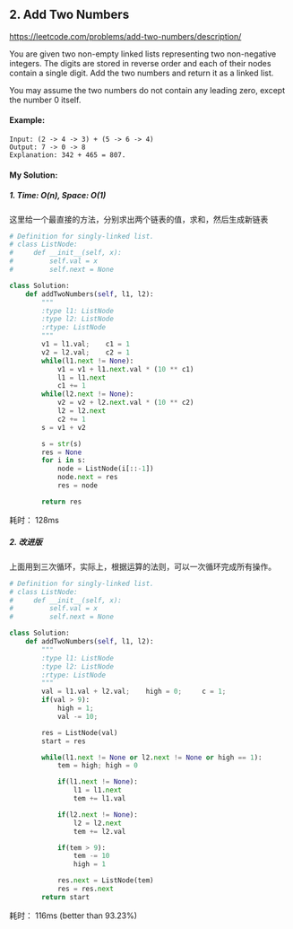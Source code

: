 ## 2. Add Two Numbers

https://leetcode.com/problems/add-two-numbers/description/

You are given two non-empty linked lists representing two non-negative integers. The digits are stored in reverse order and each of their nodes contain a single digit. Add the two numbers and return it as a linked list.

You may assume the two numbers do not contain any leading zero, except the number 0 itself.

#### Example:
```
Input: (2 -> 4 -> 3) + (5 -> 6 -> 4)
Output: 7 -> 0 -> 8
Explanation: 342 + 465 = 807.
```

#### My Solution:
##### 1. Time: O(n), Space: O(1)

这里给一个最直接的方法，分别求出两个链表的值，求和，然后生成新链表

```python
# Definition for singly-linked list.
# class ListNode:
#     def __init__(self, x):
#         self.val = x
#         self.next = None

class Solution:
    def addTwoNumbers(self, l1, l2):
        """
        :type l1: ListNode
        :type l2: ListNode
        :rtype: ListNode
        """
        v1 = l1.val;    c1 = 1
        v2 = l2.val;    c2 = 1
        while(l1.next != None):
            v1 = v1 + l1.next.val * (10 ** c1)
            l1 = l1.next
            c1 += 1
        while(l2.next != None):
            v2 = v2 + l2.next.val * (10 ** c2)
            l2 = l2.next
            c2 += 1
        s = v1 + v2

        s = str(s)
        res = None
        for i in s:
            node = ListNode(i[::-1])
            node.next = res
            res = node

        return res    

```

耗时： 128ms

##### 2. 改进版

上面用到三次循环，实际上，根据运算的法则，可以一次循环完成所有操作。

```python
# Definition for singly-linked list.
# class ListNode:
#     def __init__(self, x):
#         self.val = x
#         self.next = None

class Solution:
    def addTwoNumbers(self, l1, l2):
        """
        :type l1: ListNode
        :type l2: ListNode
        :rtype: ListNode
        """
        val = l1.val + l2.val;    high = 0;     c = 1;
        if(val > 9):
            high = 1;
            val -= 10;

        res = ListNode(val)
        start = res

        while(l1.next != None or l2.next != None or high == 1):
            tem = high; high = 0

            if(l1.next != None):  
                l1 = l1.next
                tem += l1.val

            if(l2.next != None):
                l2 = l2.next
                tem += l2.val

            if(tem > 9):
                tem -= 10
                high = 1

            res.next = ListNode(tem)
            res = res.next
        return start
```

耗时： 116ms (better than 93.23%)
